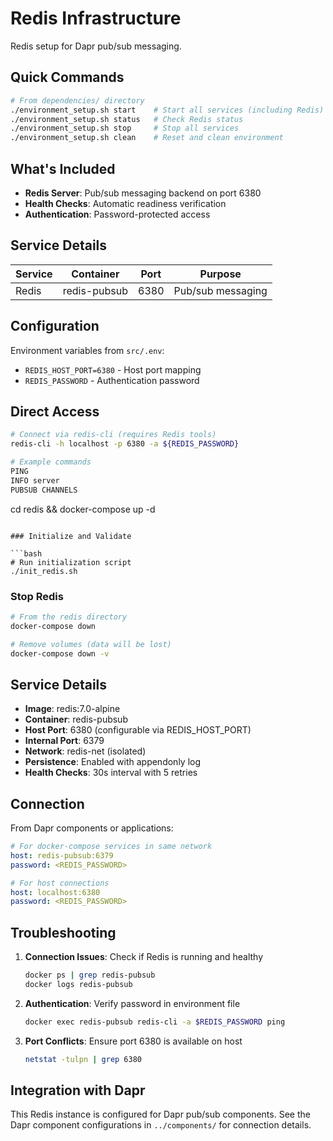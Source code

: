 # Redis Infrastructure

Redis setup for Dapr pub/sub messaging.

## Quick Commands

```bash
# From dependencies/ directory
./environment_setup.sh start    # Start all services (including Redis)
./environment_setup.sh status   # Check Redis status
./environment_setup.sh stop     # Stop all services
./environment_setup.sh clean    # Reset and clean environment
```

## What's Included

- **Redis Server**: Pub/sub messaging backend on port 6380
- **Health Checks**: Automatic readiness verification
- **Authentication**: Password-protected access

## Service Details

| Service | Container | Port | Purpose |
|---------|-----------|------|---------|
| Redis | redis-pubsub | 6380 | Pub/sub messaging |

## Configuration

Environment variables from `src/.env`:
- `REDIS_HOST_PORT=6380` - Host port mapping
- `REDIS_PASSWORD` - Authentication password

## Direct Access

```bash
# Connect via redis-cli (requires Redis tools)
redis-cli -h localhost -p 6380 -a ${REDIS_PASSWORD}

# Example commands
PING
INFO server
PUBSUB CHANNELS
```
cd redis && docker-compose up -d
```

### Initialize and Validate

```bash
# Run initialization script
./init_redis.sh
```

### Stop Redis

```bash
# From the redis directory
docker-compose down

# Remove volumes (data will be lost)
docker-compose down -v
```

## Service Details

- **Image**: redis:7.0-alpine
- **Container**: redis-pubsub
- **Host Port**: 6380 (configurable via REDIS_HOST_PORT)
- **Internal Port**: 6379
- **Network**: redis-net (isolated)
- **Persistence**: Enabled with appendonly log
- **Health Checks**: 30s interval with 5 retries

## Connection

From Dapr components or applications:

```yaml
# For docker-compose services in same network
host: redis-pubsub:6379
password: <REDIS_PASSWORD>

# For host connections
host: localhost:6380
password: <REDIS_PASSWORD>
```

## Troubleshooting

1. **Connection Issues**: Check if Redis is running and healthy
   ```bash
   docker ps | grep redis-pubsub
   docker logs redis-pubsub
   ```

2. **Authentication**: Verify password in environment file
   ```bash
   docker exec redis-pubsub redis-cli -a $REDIS_PASSWORD ping
   ```

3. **Port Conflicts**: Ensure port 6380 is available on host
   ```bash
   netstat -tulpn | grep 6380
   ```

## Integration with Dapr

This Redis instance is configured for Dapr pub/sub components. See the Dapr component configurations in `../components/` for connection details.
